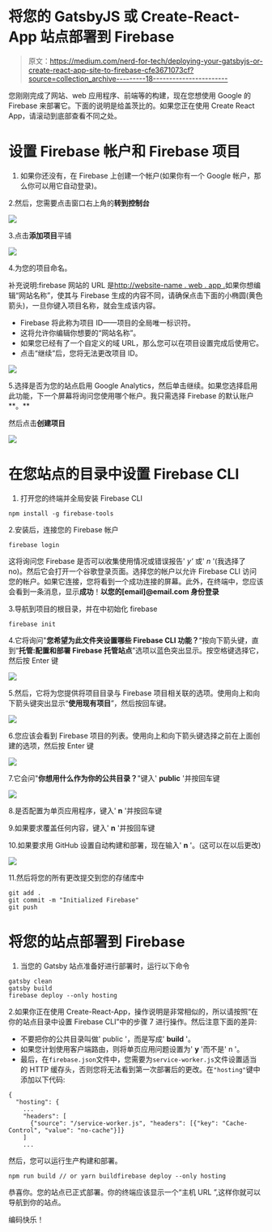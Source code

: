 # 将您的 GatsbyJS 或 Create-React-App 站点部署到 Firebase

> 原文：<https://medium.com/nerd-for-tech/deploying-your-gatsbyjs-or-create-react-app-site-to-firebase-cfe3671073cf?source=collection_archive---------18----------------------->

您刚刚完成了网站、web 应用程序、前端等的构建，现在您想使用 Google 的 Firebase 来部署它。下面的说明是给盖茨比的。如果您正在使用 Create React App，请滚动到底部查看不同之处。

# 设置 Firebase 帐户和 Firebase 项目

1.  如果你还没有，在 Firebase 上创建一个帐户(如果你有一个 Google 帐户，那么你可以用它自动登录)。

2.然后，您需要点击窗口右上角的**转到控制台**

![](img/cca1c292efb8a5ea232b1adabfbce658.png)

3.点击**添加项目**平铺

![](img/bd238ba44e920c0e7b88b03909bd637f.png)

4.为您的项目命名。

补充说明:firebase 网站的 URL 是[http://website-name . web . app .](http://website-name.web.app.)如果你想编辑“网站名称”，使其与 Firebase 生成的内容不同，请确保点击下面的小椭圆(黄色箭头)，一旦你键入项目名称，就会生成该内容。

*   Firebase 将此称为项目 ID——项目的全局唯一标识符。
*   这将允许你编辑你想要的“网站名称”。
*   如果您已经有了一个自定义的域 URL，那么您可以在项目设置完成后使用它。
*   点击“继续”后，您将无法更改项目 ID。

![](img/a791512923466d0f653c6f34860e01fa.png)

5.选择是否为您的站点启用 Google Analytics，然后单击继续。如果您选择启用此功能，下一个屏幕将询问您使用哪个帐户。我只需选择 Firebase 的默认账户**。**

然后点击**创建项目**

![](img/07a05e6668588cfc3e13aa8a049f8092.png)

# 在您站点的目录中设置 Firebase CLI

1.  打开您的终端并全局安装 Firebase CLI

```
npm install -g firebase-tools
```

2.安装后，连接您的 Firebase 帐户

```
firebase login
```

这将询问您 Firebase 是否可以收集使用情况或错误报告' *y'* 或' *n* '(我选择了 no)。然后它会打开一个谷歌登录页面。选择您的帐户以允许 Firebase CLI 访问您的帐户。如果它连接，您将看到一个成功连接的屏幕。此外，在终端中，您应该会看到一条消息，显示**成功**！**以您的[email]@email.com 身份登录**

3.导航到项目的根目录，并在中初始化 firebase

```
firebase init
```

4.它将询问"**您希望为此文件夹设置哪些 Firebase CLI 功能？**“按向下箭头键，直到“**托管:配置和部署 Firebase 托管站点**”选项以蓝色突出显示。按空格键选择它，然后按 Enter 键

![](img/61c493f7af508b27b285a67ea3ef4873.png)

5.然后，它将为您提供将项目目录与 Firebase 项目相关联的选项。使用向上和向下箭头键突出显示“**使用现有项目**”，然后按回车键。

![](img/1b63134f16ee47da076a9f8a9ee4b1c3.png)

6.您应该会看到 Firebase 项目的列表。使用向上和向下箭头键选择之前在上面创建的选项，然后按 Enter 键

![](img/def2fdf24c9447b44c00bc6f6d39786e.png)

7.它会问"**你想用什么作为你的公共目录？**"键入' **public** '并按回车键

![](img/3dcb1f39cfb2968f21fa26ead7e027fc.png)

8.是否配置为单页应用程序，键入' **n** '并按回车键

9.如果要求覆盖任何内容，键入' **n** '并按回车键

10.如果要求用 GitHub 设置自动构建和部署，现在输入' **n** '。(这可以在以后更改)

![](img/1788b326457d412ff330f4631f44e828.png)

11.然后将您的所有更改提交到您的存储库中

```
git add .
git commit -m "Initialized Firebase"
git push
```

# 将您的站点部署到 Firebase

1.  当您的 Gatsby 站点准备好进行部署时，运行以下命令

```
gatsby clean
gatsby build
firebase deploy --only hosting
```

2.如果你正在使用 Create-React-App，操作说明是非常相似的，所以请按照“在你的站点目录中设置 Firebase CLI”中的步骤 7 进行操作。然后注意下面的差异:

*   不要把你的公共目录叫做' public '，而是写成' **build** '。
*   如果您计划使用客户端路由，则将单页应用问题设置为' **y** '而不是' n '。
*   最后，在`firebase.json`文件中，您需要为`service-worker.js`文件设置适当的 HTTP 缓存头，否则您将无法看到第一次部署后的更改。在`"hosting"`键中添加以下代码:

```
{
  "hosting": {
    ...
    "headers": [
      {"source": "/service-worker.js", "headers": [{"key": "Cache-Control", "value": "no-cache"}]}
    ]
    ...
```

然后，您可以运行生产构建和部署。

```
npm run build // or yarn buildfirebase deploy --only hosting
```

恭喜你。您的站点已正式部署。你的终端应该显示一个“主机 URL ”,这样你就可以导航到你的站点。

编码快乐！